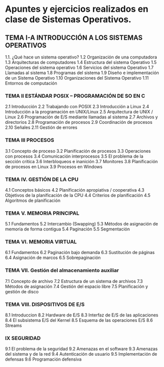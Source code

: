 # Apuntes y ejercicios realizados en clase de Sistemas Operativos. 

## TEMA I-A INTRODUCCIÓN A LOS SISTEMAS OPERATIVOS

1.1. ¿Qué hace un sistema operativo?
1.2 Organización de una computadora
1.3 Arquitecturas de computadores
1.4 Estructura del sistema Operativo
1.5 Operaciones del sistema operativo
1.6 Servicios del sistema Operativo
1.7 Llamadas al sistema
1.8 Programas del sistema
1.9 Diseño e implementación de un Sistema Operativo
1.10 Organizaciones del Sistema Operativo
1.11 Entornos de computación

### TEMA II ESTÁNDAR POSIX – PROGRAMACIÓN DE SO EN C

2.1 Introducción
2.2 Trabajando con POSIX
2.3 Introducción a Linux
2.4 Introducción a la programación en UNIX/Linux
2.5 Arquitectura de UNIX / Linux
2.6 Programación de E/S mediante llamadas al sistema
2.7 Archivos y directorios
2.8 Programación de procesos
2.9 Coordinación de procesos
2.10 Señales
2.11 Gestión de errores

### TEMA III PROCESOS

3.1 Concepto de proceso
3.2 Planificación de procesos
3.3 Operaciones con procesos
3.4 Comunicación interprocesos
3.5 El problema de la sección critica
3.6 Interbloqueos e inanición
3.7 Monitores
3.8 Planificación de procesos en Linux
3.9 Procesos en Windows

### TEMA IV. GESTIÓN DE LA CPU

4.1 Conceptos básicos
4.2 Planificación apropiativa / cooperativa
4.3 Objetivos de la planificación de la CPU
4.4 Criterios de planificación
4.5 Algoritmos de planificación

### TEMA V. MEMORIA PRINCIPAL

5.1 Fundamentos
5.2 Intercambio (Swapping)
5.3 Métodos de asignación de memoria de forma contigua
5.4 Paginación
5.5 Segmentación

### TEMA VI. MEMORIA VIRTUAL

6.1 Fundamentos
6.2 Paginación bajo demanda
6.3 Sustitución de páginas
6.4 Asignación de marcos
6.5 Sobrepaginación

### TEMA VII. Gestión del almacenamiento auxiliar

7.1 Concepto de archivo
7.2 Estructura de un sistema de archivos
7.3 Métodos de asignación
7.4 Gestión del espacio libre
7.5 Planificación y gestión de disco

### TEMA VIII. DISPOSITIVOS DE E/S

8.1 Introduccion
8.2 Hardware de E/S
8.3 Interfaz de E/S de las aplicaciones
8.4 El subsistema E/S del Kernel
8.5 Esquema de las operaciones E/S
8.6 Streams

### IX SEGURIDAD

9.1 El problema de la seguridad
9.2 Amenazas en el software
9.3 Amenazas del sistema y de la red
9.4 Autenticación de usuario
9.5 Implementación de defensas
9.6 Programación defensiva
